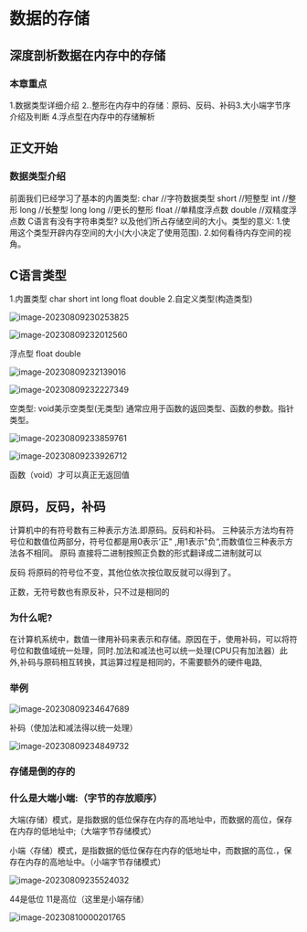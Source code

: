 # 数据的存储



## 深度剖析数据在内存中的存储

### 本章重点

1.数据类型详细介绍
⒉.整形在内存中的存储︰原码、反码、补码3.大小端字节序介绍及判断
4.浮点型在内存中的存储解析

## 正文开始

### 数据类型介绍

前面我们已经学习了基本的内置类型:
char  //字符数据类型
short  //短整型
int  //整形
long  //长整型
long long  //更长的整形
float  //单精度浮点数
double  //双精度浮点数
C语言有没有字符串类型?
以及他们所占存储空间的大小。类型的意义∶
1.使用这个类型开辟内存空间的大小(大小决定了使用范围).
2.如何看待内存空间的视角。



## C语言类型

1.内置类型
char
short
int
long
float
double
2.自定义类型(构造类型)



![image-20230809230253825](C:\Users\h\AppData\Roaming\Typora\typora-user-images\image-20230809230253825.png)

![image-20230809232012560](C:\Users\h\AppData\Roaming\Typora\typora-user-images\image-20230809232012560.png)

浮点型
float
double

![image-20230809232139016](C:\Users\h\AppData\Roaming\Typora\typora-user-images\image-20230809232139016.png)

![image-20230809232227349](C:\Users\h\AppData\Roaming\Typora\typora-user-images\image-20230809232227349.png)

空类型:
void美示空类型(无类型)
通常应用于函数的返回类型、函数的参数。指针类型。

![image-20230809233859761](C:\Users\h\AppData\Roaming\Typora\typora-user-images\image-20230809233859761.png)

![image-20230809233926712](C:\Users\h\AppData\Roaming\Typora\typora-user-images\image-20230809233926712.png)

函数（void）才可以真正无返回值

## 原码，反码，补码

计算机中的有符号数有三种表示方法.即原码。反码和补码。
三种装示方法均有符号位和数值位两部分，符号位都是用0表示‘正" ,用1表示"负“,而数值位三种表示方法各不相同。
原码
直接将二进制按照正负数的形式翻译成二进制就可以

反码
将原码的符号位不变，其他位依次按位取反就可以得到了。

正数，无符号数也有原反补，只不过是相同的

### 为什么呢?

在计算机系统中，数值一律用补码来表示和存储。原因在于，使用补码，可以将符号位和数值域统一处理，同时.加法和减法也可以统一处理(CPU只有加法器）此外,补码与原码相互转换，其运算过程是相同的，不需要额外的硬件电路,



### 举例


![image-20230809234647689](C:\Users\h\AppData\Roaming\Typora\typora-user-images\image-20230809234647689.png)

补码（使加法和减法得以统一处理）

![image-20230809234849732](C:\Users\h\AppData\Roaming\Typora\typora-user-images\image-20230809234849732.png)

### 存储是倒的存的

### 什么是大端小端:（字节的存放顺序）

大端(存储）模式，是指数据的低位保存在内存的高地址中，而数据的高位，保存在内存的低地址中;（大端字节存储模式）

小端〈存储）模式，是指数据的低位保存在内存的低地址中，而数据的高位.，保存在内存的高地址中。（小端字节存储模式）

![image-20230809235524032](C:\Users\h\AppData\Roaming\Typora\typora-user-images\image-20230809235524032.png)

44是低位 11是高位（这里是小端存储）

![image-20230810000201765](C:\Users\h\AppData\Roaming\Typora\typora-user-images\image-20230810000201765.png)